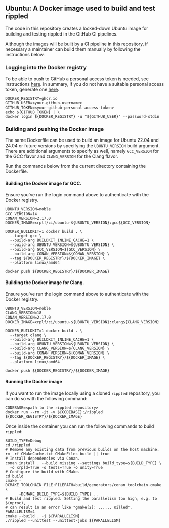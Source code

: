 ## Ubuntu: A Docker image used to build and test rippled

The code in this repository creates a locked-down Ubuntu image for building and
testing rippled in the GitHub CI pipelines.

Although the images will be built by a CI pipeline in this repository, if
necessary a maintainer can build them manually by following the instructions
below.

### Logging into the Docker registry

To be able to push to GitHub a personal access token is needed, see instructions
[here](https://docs.github.com/en/packages/working-with-a-github-packages-registry/working-with-the-container-registry#authenticating-with-a-personal-access-token-classic).
In summary, if you do not have a suitable personal access token, generate one
[here](https://github.com/settings/tokens/new?scopes=write:packages).

```shell
DOCKER_REGISTRY=ghcr.io
GITHUB_USER=<your-github-username>
GITHUB_TOKEN=<your-github-personal-access-token>
echo ${GITHUB_TOKEN} | \
docker login ${DOCKER_REGISTRY} -u "${GITHUB_USER}" --password-stdin
```

### Building and pushing the Docker image

The same Dockerfile can be used to build an image for Ubuntu 22.04 and 24.04 or
future versions by specifying the `UBUNTU_VERSION` build argument. There are
additional arguments to specify as well, namely `GCC_VERSION` for the GCC flavor
and `CLANG_VERSION` for the Clang flavor.

Run the commands below from the current directory containing the Dockerfile.

#### Building the Docker image for GCC.

Ensure you've run the login command above to authenticate with the Docker
registry.

```shell
UBUNTU_VERSION=noble
GCC_VERSION=14
CONAN_VERSION=2.17.0
DOCKER_IMAGE=xrplf/ci/ubuntu-${UBUNTU_VERSION}:gcc${GCC_VERSION}

DOCKER_BUILDKIT=1 docker build . \
  --target gcc \
  --build-arg BUILDKIT_INLINE_CACHE=1 \
  --build-arg UBUNTU_VERSION=${UBUNTU_VERSION} \
  --build-arg GCC_VERSION=${GCC_VERSION} \
  --build-arg CONAN_VERSION=${CONAN_VERSION} \
  --tag ${DOCKER_REGISTRY}/${DOCKER_IMAGE} \
  --platform linux/amd64

docker push ${DOCKER_REGISTRY}/${DOCKER_IMAGE}
```

#### Building the Docker image for Clang.

Ensure you've run the login command above to authenticate with the Docker
registry.

```shell
UBUNTU_VERSION=noble
CLANG_VERSION=18
CONAN_VERSION=2.17.0
DOCKER_IMAGE=xrplf/ci/ubuntu-${UBUNTU_VERSION}:clang${CLANG_VERSION}

DOCKER_BUILDKIT=1 docker build . \
  --target clang \
  --build-arg BUILDKIT_INLINE_CACHE=1 \
  --build-arg UBUNTU_VERSION=${UBUNTU_VERSION} \
  --build-arg CLANG_VERSION=${CLANG_VERSION} \
  --build-arg CONAN_VERSION=${CONAN_VERSION} \
  --tag ${DOCKER_REGISTRY}/${DOCKER_IMAGE} \
  --platform linux/amd64

docker push ${DOCKER_REGISTRY}/${DOCKER_IMAGE}
```

#### Running the Docker image

If you want to run the image locally using a cloned `rippled` repository, you
can do so with the following command:

```shell
CODEBASE=<path to the rippled repository>
docker run --rm -it -v ${CODEBASE}:/rippled ${DOCKER_REGISTRY}/${DOCKER_IMAGE}
```

Once inside the container you can run the following commands to build `rippled`:

```shell
BUILD_TYPE=Debug
cd /rippled
# Remove any existing data from previous builds on the host machine.
rm -rf CMakeCache.txt CMakeFiles build || true
# Install dependencies via Conan.
conan install . --build missing --settings build_type=${BUILD_TYPE} \
  -o xrpld=True -o tests=True -o unity=True
# Configure the build with CMake.
cd build
cmake -DCMAKE_TOOLCHAIN_FILE:FILEPATH=build/generators/conan_toolchain.cmake \
      -DCMAKE_BUILD_TYPE=${BUILD_TYPE} ..
# Build and test rippled. Setting the parallelism too high, e.g. to $(nproc),
# can result in an error like "gmake[2]: ...... Killed".
PARALLELISM=4
cmake --build . -j ${PARALLELISM}
./rippled --unittest --unittest-jobs ${PARALLELISM}
```
